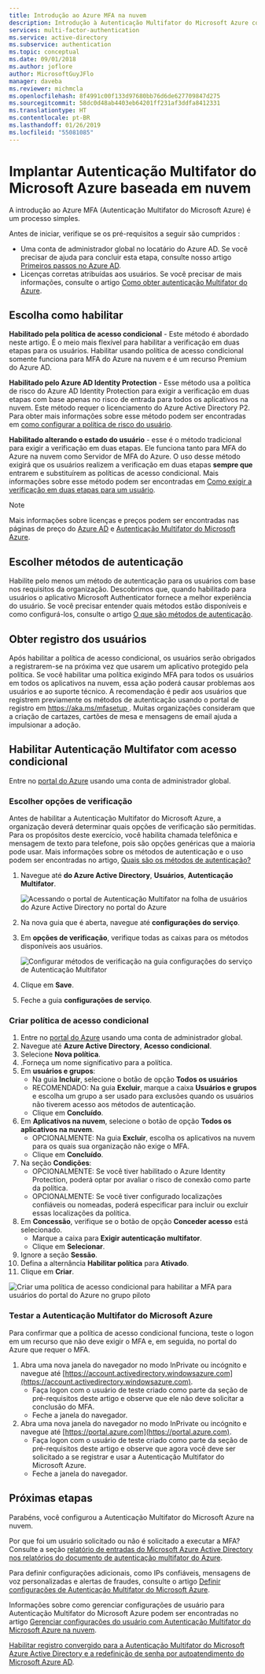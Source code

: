 ```yaml
---
title: Introdução ao Azure MFA na nuvem
description: Introdução à Autenticação Multifator do Microsoft Azure com acesso condicional
services: multi-factor-authentication
ms.service: active-directory
ms.subservice: authentication
ms.topic: conceptual
ms.date: 09/01/2018
ms.author: joflore
author: MicrosoftGuyJFlo
manager: daveba
ms.reviewer: michmcla
ms.openlocfilehash: 8f4991c00f133d97680bb76d6de627709847d275
ms.sourcegitcommit: 58dc0d48ab4403eb64201ff231af3ddfa8412331
ms.translationtype: HT
ms.contentlocale: pt-BR
ms.lasthandoff: 01/26/2019
ms.locfileid: "55081085"
---
```

# <a name="deploy-cloud-based-azure-multi-factor-authentication"></a>Implantar Autenticação Multifator do Microsoft Azure baseada em nuvem

A introdução ao Azure MFA (Autenticação Multifator do Microsoft Azure) é um processo simples.

Antes de iniciar, verifique se os pré-requisitos a seguir são cumpridos :

* Uma conta de administrador global no locatário do Azure AD. Se você precisar de ajuda para concluir esta etapa, consulte nosso artigo [Primeiros passos no Azure AD](../get-started-azure-ad.md).
* Licenças corretas atribuídas aos usuários. Se você precisar de mais informações, consulte o artigo [Como obter autenticação Multifator do Azure](concept-mfa-licensing.md).

## <a name="choose-how-to-enable"></a>Escolha como habilitar

**Habilitado pela política de acesso condicional** - Este método é abordado neste artigo. É o meio mais flexível para habilitar a verificação em duas etapas para os usuários. Habilitar usando política de acesso condicional somente funciona para MFA do Azure na nuvem e é um recurso Premium do Azure AD.

**Habilitado pelo Azure AD Identity Protection** - Esse método usa a política de risco do Azure AD Identity Protection para exigir a verificação em duas etapas com base apenas no risco de entrada para todos os aplicativos na nuvem. Este método requer o licenciamento do Azure Active Directory P2. Para obter mais informações sobre esse método podem ser encontradas em [como configurar a política de risco do usuário](../identity-protection/howto-user-risk-policy.md).

**Habilitado alterando o estado do usuário** - esse é o método tradicional para exigir a verificação em duas etapas. Ele funciona tanto para MFA do Azure na nuvem como Servidor de MFA do Azure. O uso desse método exigirá que os usuários realizem a verificação em duas etapas **sempre que** entrarem e substituírem as políticas de acesso condicional. Mais informações sobre esse método podem ser encontradas em [Como exigir a verificação em duas etapas para um usuário](howto-mfa-userstates.md).

> [!Note]
> Mais informações sobre licenças e preços podem ser encontradas nas páginas de preço do [Azure AD](https://azure.microsoft.com/pricing/details/active-directory/
) e [Autenticação Multifator do Microsoft Azure](https://azure.microsoft.com/pricing/details/multi-factor-authentication/).

## <a name="choose-authentication-methods"></a>Escolher métodos de autenticação

Habilite pelo menos um método de autenticação para os usuários com base nos requisitos da organização. Descobrimos que, quando habilitado para usuários o aplicativo Microsoft Authenticator fornece a melhor experiência do usuário. Se você precisar entender quais métodos estão disponíveis e como configurá-los, consulte o artigo [O que são métodos de autenticação](concept-authentication-methods.md).

## <a name="get-users-to-enroll"></a>Obter registro dos usuários

Após habilitar a política de acesso condicional, os usuários serão obrigados a registrarem-se na próxima vez que usarem um aplicativo protegido pela política. Se você habilitar uma política exigindo MFA para todos os usuários em todos os aplicativos na nuvem, essa ação poderá causar problemas aos usuários e ao suporte técnico. A recomendação é pedir aos usuários que registrem previamente os métodos de autenticação usando o portal de registro em [ https://aka.ms/mfasetup ](https://aka.ms/mfasetup). Muitas organizações consideram que a criação de cartazes, cartões de mesa e mensagens de email ajuda a impulsionar a adoção.

## <a name="enable-multi-factor-authentication-with-conditional-access"></a>Habilitar Autenticação Multifator com acesso condicional

Entre no [portal do Azure](https://portal.azure.com) usando uma conta de administrador global.

### <a name="choose-verification-options"></a>Escolher opções de verificação

Antes de habilitar a Autenticação Multifator do Microsoft Azure, a organização deverá determinar quais opções de verificação são permitidas. Para os propósitos deste exercício, você habilita chamada telefônica e mensagem de texto para telefone, pois são opções genéricas que a maioria pode usar. Mais informações sobre os métodos de autenticação e o uso podem ser encontradas no artigo, [Quais são os métodos de autenticação?](concept-authentication-methods.md)

1. Navegue até **do Azure Active Directory**, **Usuários**, **Autenticação Multifator**.

   ![Acessando o portal de Autenticação Multifator na folha de usuários do Azure Active Directory no portal do Azure](media/howto-mfa-getstarted/users-mfa.png)

1. Na nova guia que é aberta, navegue até **configurações do serviço**.
1. Em **opções de verificação**, verifique todas as caixas para os métodos disponíveis aos usuários.

   ![Configurar métodos de verificação na guia configurações do serviço de Autenticação Multifator](media/howto-mfa-getstarted/mfa-servicesettings-verificationoptions.png)

4. Clique em **Save**.
5. Feche a guia **configurações de serviço**.

### <a name="create-conditional-access-policy"></a>Criar política de acesso condicional

1. Entre no [portal do Azure](https://portal.azure.com) usando uma conta de administrador global.
1. Navegue até **Azure Active Directory**, **Acesso condicional**.
1. Selecione **Nova política**.
1. .Forneça um nome significativo para a política.
1. Em **usuários e grupos**:
   * Na guia **Incluir**, selecione o botão de opção **Todos os usuários**
   * RECOMENDADO: Na guia **Excluir**, marque a caixa **Usuários e grupos** e escolha um grupo a ser usado para exclusões quando os usuários não tiverem acesso aos métodos de autenticação.
   * Clique em **Concluído**.
1. Em **Aplicativos na nuvem**, selecione o botão de opção **Todos os aplicativos na nuvem**.
   * OPCIONALMENTE: Na guia **Excluir**, escolha os aplicativos na nuvem para os quais sua organização não exige o MFA.
   * Clique em **Concluído**.
1. Na seção **Condições**:
   * OPCIONALMENTE: Se você tiver habilitado o Azure Identity Protection, poderá optar por avaliar o risco de conexão como parte da política.
   * OPCIONALMENTE: Se você tiver configurado localizações confiáveis ou nomeadas, poderá especificar para incluir ou excluir essas localizações da política.
1. Em **Concessão**, verifique se o botão de opção **Conceder acesso** está selecionado.
    * Marque a caixa para **Exigir autenticação multifator**.
    * Clique em **Selecionar**.
1. Ignore a seção **Sessão**.
1. Defina a alternância **Habilitar política** para **Ativado**.
1. Clique em **Criar**.

![Criar uma política de acesso condicional para habilitar a MFA para usuários do portal do Azure no grupo piloto](media/howto-mfa-getstarted/conditionalaccess-newpolicy.png)

### <a name="test-azure-multi-factor-authentication"></a>Testar a Autenticação Multifator do Microsoft Azure

Para confirmar que a política de acesso condicional funciona, teste o logon em um recurso que não deve exigir o MFA e, em seguida, no portal do Azure que requer o MFA.

1. Abra uma nova janela do navegador no modo InPrivate ou incógnito e navegue até [https://account.activedirectory.windowsazure.com](https://account.activedirectory.windowsazure.com).
   * Faça logon com o usuário de teste criado como parte da seção de pré-requisitos deste artigo e observe que ele não deve solicitar a conclusão do MFA.
   * Feche a janela do navegador.
2. Abra uma nova janela do navegador no modo InPrivate ou incógnito e navegue até [https://portal.azure.com](https://portal.azure.com).
   * Faça logon com o usuário de teste criado como parte da seção de pré-requisitos deste artigo e observe que agora você deve ser solicitado a se registrar e usar a Autenticação Multifator do Microsoft Azure.
   * Feche a janela do navegador.

## <a name="next-steps"></a>Próximas etapas

Parabéns, você configurou a Autenticação Multifator do Microsoft Azure na nuvem.

Por que foi um usuário solicitado ou não é solicitado a executar a MFA? Consulte a seção [relatório de entradas do Microsoft Azure Active Directory nos relatórios do documento de autenticação multifator do Azure](howto-mfa-reporting.md#azure-ad-sign-ins-report).

Para definir configurações adicionais, como IPs confiáveis, mensagens de voz personalizadas e alertas de fraudes, consulte o artigo [Definir configurações de Autenticação Multifator do Microsoft Azure](howto-mfa-mfasettings.md).

Informações sobre como gerenciar configurações de usuário para Autenticação Multifator do Microsoft Azure podem ser encontradas no artigo [Gerenciar configurações do usuário com Autenticação Multifator do Microsoft Azure na nuvem](howto-mfa-userdevicesettings.md).

[Habilitar registro convergido para a Autenticação Multifator do Microsoft Azure Active Directory e a redefinição de senha por autoatendimento do Microsoft Azure AD](concept-registration-mfa-sspr-converged.md).

